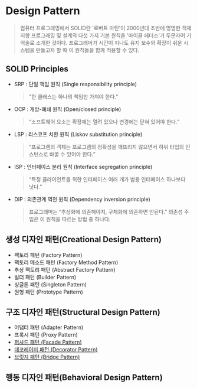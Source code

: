 # Design Pattern
 > 컴퓨터 프로그래밍에서 SOLID란 '로버트 마틴'이 2000년대 초반에 명명한 객체 지향 프로그래밍 및 설계의 다섯 가지 기본 원칙을 '마이클 페더스'가 두문자어 기억술로 소개한 것이다. 프로그래머가 시간이 지나도 유지 보수와 확장이 쉬운 시스템을 만들고자 할 때 이 원칙들을 함께 적용할 수 있다.
 
 ## SOLID Principles
  * SRP : 단일 책임 원칙 (Single responsibility principle)
       > "한 클래스는 하나의 책임만 가져야 한다."
  * OCP : 개방-폐쇄 원칙 (Open/closed principle)
       > “소프트웨어 요소는 확장에는 열려 있으나 변경에는 닫혀 있어야 한다.”
  * LSP : 리스코프 치환 원칙 (Liskov substitution principle)
       > “프로그램의 객체는 프로그램의 정확성을 깨뜨리지 않으면서 하위 타입의 인스턴스로 바꿀 수 있어야 한다.”
  * ISP : 인터페이스 분리 원칙 (Interface segregation principle)
       > “특정 클라이언트를 위한 인터페이스 여러 개가 범용 인터페이스 하나보다 낫다.”
  * DIP : 의존관계 역전 원칙 (Dependency inversion principle)
       > 프로그래머는 “추상화에 의존해야지, 구체화에 의존하면 안된다.” 의존성 주입은 이 원칙을 따르는 방법 중 하나다.
  
 ## 생성 디자인 패턴(Creational Design Pattern)
  * 팩토리 패턴 (Factory Pattern)
  * 팩토리 메소드 패턴 (Factory Method Pattern)
  * 추상 팩토리 패턴 (Abstract Factory Pattern)
  * 빌더 패턴 (Builder Pattern)
  * 싱글톤 패턴 (Singleton Pattern)
  * 원형 패턴 (Prototype Pattern)
 
 ## 구조 디자인 패턴(Structural Design Pattern)
  * 어댑터 패턴 (Adapter Pattern)
  * 프록시 패턴 (Proxy Pattern)
  * [퍼사드 패턴 (Facade Pattern)](https://github.com/soneg4rizzle/Design-Pattern/tree/main/Facade%20Pattern)
  * [데코레이터 패턴 (Decorator Pattern)](https://github.com/soneg4rizzle/Design-Pattern/tree/main/Decorator%20Pattern)
  * [브릿지 패턴 (Bridge Pattern)](https://github.com/soneg4rizzle/Design-Pattern/tree/main/Bridge%20Pattern)
 
 ## 행동 디자인 패턴(Behavioral Design Pattern)
  
 
 
